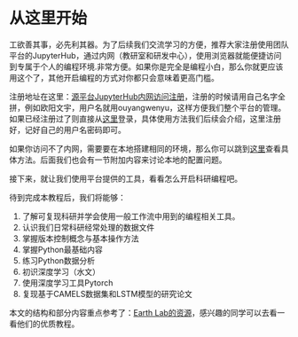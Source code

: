 # 从这里开始

工欲善其事，必先利其器。为了后续我们交流学习的方便，推荐大家注册使用团队平台的JupyterHub，通过内网（教研室和研发中心），使用浏览器就能便捷访问到专属于个人的编程环境.非常方便。如果你是完全是编程小白，那么你就更应该用这个了，其他开启编程的方式对你都只会意味着更高门槛。

注册地址在这里：[源平台JupyterHub内网访问注册](http://jupyterhub.waterism.com:666/hub/signup)，注册的时候请用自己名字全拼，例如欧阳文宇，用户名就用ouyangwenyu，这样方便我们整个平台的管理。如果已经注册过了则直接从[这里](http://jupyterhub.waterism.com:666/)登录，具体使用方法我们后续会介绍，这里注册好，记好自己的用户名密码即可。

如果你访问不了内网，需要要在本地搭建相同的环境，那么你可以跳到[这里](https://github.com/iHeadWater/WaterResources/blob/master/tools/jupyterlab%26markdown.md)查看具体方法。后面我们也会有一节附加内容来讨论本地的配置问题。

接下来，就让我们使用平台提供的工具，看看怎么开启科研编程吧。

待到完成本教程后，我们将能够：

1. 了解可复现科研并学会使用一般工作流中用到的编程相关工具。  
2. 认识我们日常科研经常处理的数据文件
3. 掌握版本控制概念与基本操作方法
4. 掌握Python最基础内容
5. 练习Python数据分析
6. 初识深度学习（水文）
7. 使用深度学习工具Pytorch
8. 复现基于CAMELS数据集和LSTM模型的研究论文

本文的结构和部分内容重点参考了：[Earth Lab的资源](https://www.earthdatascience.org/)，感兴趣的同学可以去看一看他们的优质教程。
